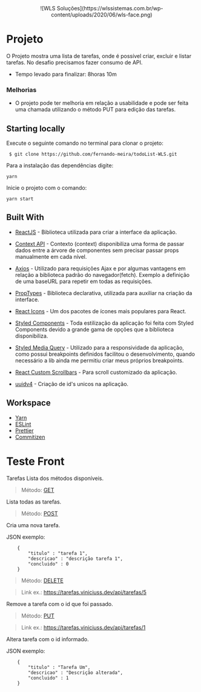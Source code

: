 <center>![WLS Soluções](https://wlssistemas.com.br/wp-content/uploads/2020/06/wls-face.png)</center>

# Projeto

O Projeto mostra uma lista de tarefas, onde é possível criar, excluir e listar tarefas. No desafio precisamos fazer consumo de API.

- Tempo levado para finalizar: 8horas 10m

### Melhorias

- O projeto pode ter melhoria em relação a usabilidade e pode ser feita uma chamada utilizando o método PUT para edição das tarefas.

## Starting locally

Execute o seguinte comando no terminal para clonar o projeto:

     $ git clone https://github.com/fernando-meira/todoList-WLS.git

Para a instalação das dependências digite:

    yarn

Inicie o projeto com o comando:

    yarn start

## Built With

- [ReactJS](https://github.com/facebook/react) - Biblioteca utilizada para criar a interface da aplicação.
- [Context API](https://pt-br.reactjs.org/docs/context.html) - Contexto (context) disponibiliza uma forma de passar dados entre a árvore de componentes sem precisar passar props manualmente em cada nível.

- [Axios](https://github.com/axios/axios) - Utilizado para requisições Ajax e por algumas vantagens em relação a biblioteca padrão do navegador(fetch). Exemplo a definição de uma baseURL para repetir em todas as requisições.

- [PropTypes](https://github.com/facebook/prop-types) - Biblioteca declarativa, utilizada para auxiliar na criação da interface.
- [React Icons](https://github.com/react-icons/react-icons) - Um dos pacotes de ícones mais populares para React.
- [Styled Components](https://styled-components.com/) - Toda estilização da aplicação foi feita com Styled Components devido a grande gama de opções que a biblioteca disponibiliza.
- [Styled Media Query](https://www.npmjs.com/package/styled-media-query) - Utilizado para a responsividade da aplicação, como possui breakpoints definidos facilitou o desenvolvimento, quando necessário a lib ainda me permitiu criar meus próprios breakpoints.
- [React Custom Scrollbars](https://www.npmjs.com/package/react-custom-scrollbars) - Para scroll customizado da aplicação.
- [uuidv4](https://www.npmjs.com/package/uuidv4) - Criação de id's unicos na aplicação.

## Workspace

- [Yarn](https://yarnpkg.com/)
- [ESLint](https://eslint.org/)
- [Prettier](https://prettier.io/)
- [Commitizen](https://github.com/commitizen/cz-cli)

# Teste Front

Tarefas
Lista dos métodos disponíveis.

> Método: [GET](https://tarefas.viniciuss.dev/api/tarefas)

Lista todas as tarefas.

> Método: [POST](https://tarefas.viniciuss.dev/api/tarefas)

Cria uma nova tarefa.

JSON exemplo:

```
    {
        "titulo" : "tarefa 1",
        "descricao" : "descrição tarefa 1",
        "concluido" : 0
    }
```

> Método: [DELETE](https://tarefas.viniciuss.dev/api/tarefas/id)

> Link ex.: https://tarefas.viniciuss.dev/api/tarefas/5

Remove a tarefa com o id que foi passado.

> Método: [PUT](https://tarefas.viniciuss.dev/api/tarefas/id)

> Link ex.: https://tarefas.viniciuss.dev/api/tarefas/1

Altera tarefa com o id informado.

JSON exemplo:
```
    {
        "titulo" : "Tarefa Um",
        "descricao" : "Descrição alterada",
        "concluido" : 1
    }
```
